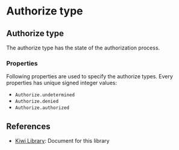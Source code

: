 # Authorize type

## Authorize type
The authorize type has the state of the authorization process.

### Properties
Following properties are used to specify the authorize types.
Every properties has unique signed integer values:
* `Authorize.undetermined`
* `Authorize.denied`
* `Authorize.authorized`

## References
* [Kiwi Library](https://github.com/steelwheels/KiwiScript/blob/master/KiwiLibrary/Document/Library.md): Document for this library

